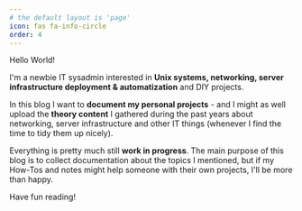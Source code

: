 ```yaml
---
# the default layout is 'page'
icon: fas fa-info-circle
order: 4
---
```


Hello World!

I'm a newbie IT sysadmin interested in **Unix systems, networking, server infrastructure deployment & automatization** and DIY projects.

In this blog I want to **document my personal projects** - and I might as well upload the **theory content** I gathered during the past years about networking, server infrastructure and other IT things (whenever I find the time to tidy them up nicely).

Everything is pretty much still **work in progress**. The main purpose of this blog is to collect documentation about the topics I mentioned, but if my How-Tos and notes might help someone with their own projects, I'll be more than happy.

Have fun reading!
